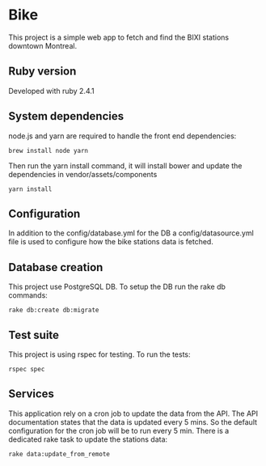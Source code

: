 Bike
====

This project is a simple web app to fetch and find the BIXI stations downtown Montreal.

Ruby version
------------

Developed with ruby 2.4.1

System dependencies
-------------------

node.js and yarn are required to handle the front end dependencies:

    brew install node yarn
    
Then run the yarn install command, it will install bower and update the dependencies in vendor/assets/components
    
    yarn install
    

Configuration
-------------

In addition to the config/database.yml for the DB a config/datasource.yml file is used to configure how the bike stations
 data is fetched.


Database creation
-----------------

This project use PostgreSQL DB. To setup the DB run the rake db commands: 

    rake db:create db:migrate


Test suite
----------

This project is using rspec for testing. To run the tests:

    rspec spec


Services
--------

This application rely on a cron job to update the data from the API. The API documentation states that the data is updated every 5 mins.
So the default configuration for the cron job will be to run every 5 min. There is a dedicated rake task to update the stations data:

    rake data:update_from_remote
